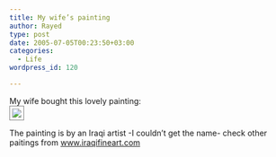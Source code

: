 ```yaml
---
title: My wife’s painting
author: Rayed
type: post
date: 2005-07-05T00:23:50+03:00
categories:
  - Life
wordpress_id: 120

---
```

<p>My wife bought this lovely painting:<br />
<a href="http://flickr.com/photos/rayed/23592514/" ><img style="border:1px solid gray; padding:4px;" src="http://photos18.flickr.com/23592514_aca813e0dd_m.jpg"/></a></p>
<p>The painting is by an Iraqi artist -I couldn&#8217;t get the name- check other paitings from  <a href="http://www.iraqifineart.com/">www.iraqifineart.com</a></p>

